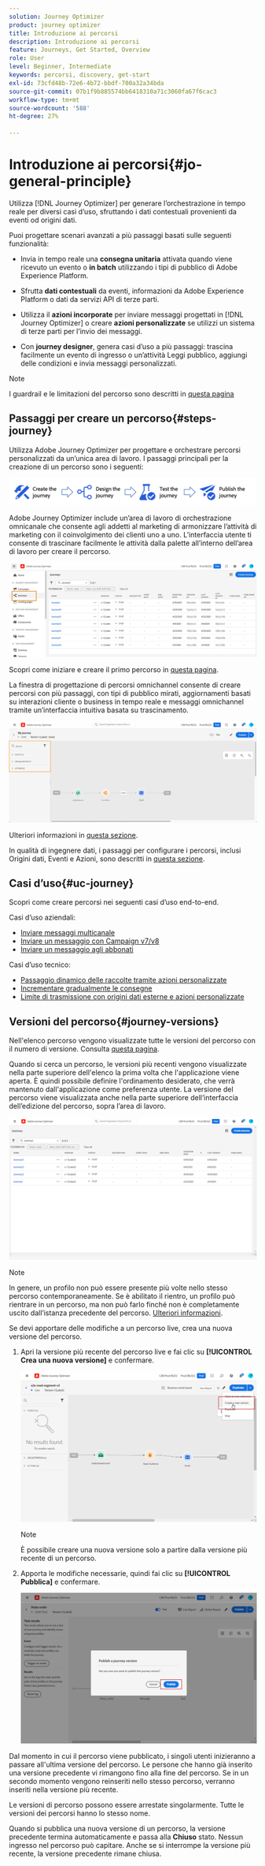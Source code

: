 ```yaml
---
solution: Journey Optimizer
product: journey optimizer
title: Introduzione ai percorsi
description: Introduzione ai percorsi
feature: Journeys, Get Started, Overview
role: User
level: Beginner, Intermediate
keywords: percorsi, discovery, get-start
exl-id: 73cfd48b-72e6-4b72-bbdf-700a32a34bda
source-git-commit: 07b1f9b885574bb6418310a71c3060fa67f6cac3
workflow-type: tm+mt
source-wordcount: '588'
ht-degree: 27%

---
```



# Introduzione ai percorsi{#jo-general-principle}

Utilizza [!DNL Journey Optimizer] per generare l’orchestrazione in tempo reale per diversi casi d’uso, sfruttando i dati contestuali provenienti da eventi od origini dati.

Puoi progettare scenari avanzati a più passaggi basati sulle seguenti funzionalità:

* Invia in tempo reale una **consegna unitaria** attivata quando viene ricevuto un evento o **in batch** utilizzando i tipi di pubblico di Adobe Experience Platform.

* Sfrutta **dati contestuali** da eventi, informazioni da Adobe Experience Platform o dati da servizi API di terze parti.

* Utilizza il **azioni incorporate** per inviare messaggi progettati in [!DNL Journey Optimizer] o creare **azioni personalizzate** se utilizzi un sistema di terze parti per l’invio dei messaggi.

* Con **journey designer**, genera casi d’uso a più passaggi: trascina facilmente un evento di ingresso o un’attività Leggi pubblico, aggiungi delle condizioni e invia messaggi personalizzati.


>[!NOTE]
>
>I guardrail e le limitazioni del percorso sono descritti in [questa pagina](../start/guardrails.md)

## Passaggi per creare un percorso{#steps-journey}

Utilizza Adobe Journey Optimizer per progettare e orchestrare percorsi personalizzati da un’unica area di lavoro. I passaggi principali per la creazione di un percorso sono i seguenti:

![](assets/journey-creation-process.png)

Adobe Journey Optimizer include un’area di lavoro di orchestrazione omnicanale che consente agli addetti al marketing di armonizzare l’attività di marketing con il coinvolgimento dei clienti uno a uno. L’interfaccia utente ti consente di trascinare facilmente le attività dalla palette all’interno dell’area di lavoro per creare il percorso.

![](assets/interface-journeys.png)

Scopri come iniziare e creare il primo percorso in [questa pagina](journey-gs.md).

La finestra di progettazione di percorsi omnichannel consente di creare percorsi con più passaggi, con tipi di pubblico mirati, aggiornamenti basati su interazioni cliente o business in tempo reale e messaggi omnichannel tramite un’interfaccia intuitiva basata su trascinamento.

![](assets/journey38.png)

Ulteriori informazioni in [questa sezione](using-the-journey-designer.md).

In qualità di ingegnere dati, i passaggi per configurare i percorsi, inclusi Origini dati, Eventi e Azioni, sono descritti in [questa sezione](../configuration/about-data-sources-events-actions.md).


## Casi d’uso{#uc-journey}

Scopri come creare percorsi nei seguenti casi d’uso end-to-end.

Casi d’uso aziendali:

* [Inviare messaggi multicanale](journeys-uc.md)
* [Inviare un messaggio con Campaign v7/v8](ajo-ac.md)
* [Inviare un messaggio agli abbonati](message-to-subscribers-uc.md)

Casi d’uso tecnico:

* [Passaggio dinamico delle raccolte tramite azioni personalizzate](collections.md)
* [Incrementare gradualmente le consegne](ramp-up-deliveries-uc.md)
* [Limite di trasmissione con origini dati esterne e azioni personalizzate](limit-throughput.md)

## Versioni del percorso{#journey-versions}

Nell&#39;elenco percorso vengono visualizzate tutte le versioni del percorso con il numero di versione. Consulta [questa pagina](../building-journeys/using-the-journey-designer.md).

Quando si cerca un percorso, le versioni più recenti vengono visualizzate nella parte superiore dell&#39;elenco la prima volta che l&#39;applicazione viene aperta. È quindi possibile definire l&#39;ordinamento desiderato, che verrà mantenuto dall&#39;applicazione come preferenza utente. La versione del percorso viene visualizzata anche nella parte superiore dell’interfaccia dell’edizione del percorso, sopra l’area di lavoro.

![](assets/journeyversions1.png)

>[!NOTE]
>
>In genere, un profilo non può essere presente più volte nello stesso percorso contemporaneamente. Se è abilitato il rientro, un profilo può rientrare in un percorso, ma non può farlo finché non è completamente uscito dall’istanza precedente del percorso. [Ulteriori informazioni](end-journey.md).

Se devi apportare delle modifiche a un percorso live, crea una nuova versione del percorso.

1. Apri la versione più recente del percorso live e fai clic su **[!UICONTROL Crea una nuova versione]** e confermare.

   ![](assets/journeyversions2.png)

   >[!NOTE]
   >
   >È possibile creare una nuova versione solo a partire dalla versione più recente di un percorso.

1. Apporta le modifiche necessarie, quindi fai clic su **[!UICONTROL Pubblica]** e confermare.

   ![](assets/journeyversions3.png)

Dal momento in cui il percorso viene pubblicato, i singoli utenti inizieranno a passare all&#39;ultima versione del percorso. Le persone che hanno già inserito una versione precedente vi rimangono fino alla fine del percorso. Se in un secondo momento vengono reinseriti nello stesso percorso, verranno inseriti nella versione più recente.

Le versioni di percorso possono essere arrestate singolarmente. Tutte le versioni dei percorsi hanno lo stesso nome.

Quando si pubblica una nuova versione di un percorso, la versione precedente termina automaticamente e passa alla **Chiuso** stato. Nessun ingresso nel percorso può capitare. Anche se si interrompe la versione più recente, la versione precedente rimane chiusa.
